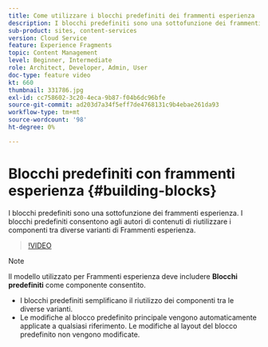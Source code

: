 ```yaml
---
title: Come utilizzare i blocchi predefiniti dei frammenti esperienza
description: I blocchi predefiniti sono una sottofunzione dei frammenti esperienza che consente di riutilizzare i componenti creati tra le varianti dei frammenti esperienza.
sub-product: sites, content-services
version: Cloud Service
feature: Experience Fragments
topic: Content Management
level: Beginner, Intermediate
role: Architect, Developer, Admin, User
doc-type: feature video
kt: 660
thumbnail: 331786.jpg
exl-id: cc758602-3c20-4eca-9b87-f04b6dc96bfe
source-git-commit: ad203d7a34f5eff7de4768131c9b4ebae261da93
workflow-type: tm+mt
source-wordcount: '98'
ht-degree: 0%

---
```


# Blocchi predefiniti con frammenti esperienza {#building-blocks}

I blocchi predefiniti sono una sottofunzione dei frammenti esperienza. I blocchi predefiniti consentono agli autori di contenuti di riutilizzare i componenti tra diverse varianti di Frammenti esperienza.

>[!VIDEO](https://video.tv.adobe.com/v/331786/?quality=12&learn=on)

>[!NOTE]
>
> Il modello utilizzato per Frammenti esperienza deve includere **Blocchi predefiniti** come componente consentito.

* I blocchi predefiniti semplificano il riutilizzo dei componenti tra le diverse varianti.
* Le modifiche al blocco predefinito principale vengono automaticamente applicate a qualsiasi riferimento. Le modifiche al layout del blocco predefinito non vengono modificate.
